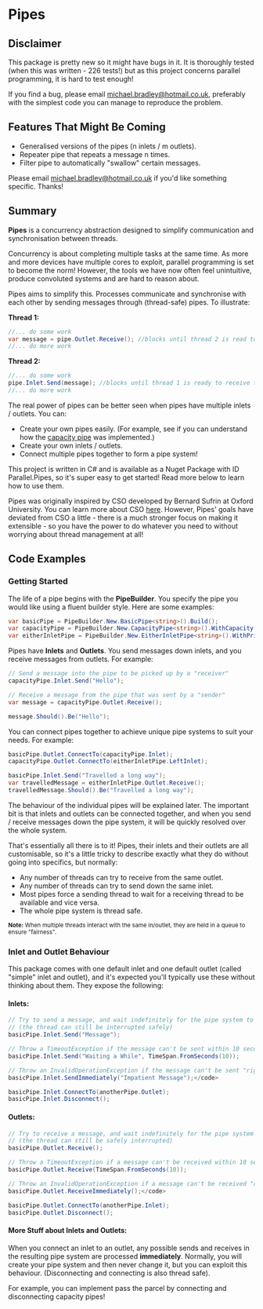 Pipes
=====
Disclaimer
----------
This package is pretty new so it might have bugs in it. It is thoroughly tested (when this was written - 226 tests!) but as this project concerns parallel programming, it is hard to test enough!

If you find a bug, please email michael.bradley@hotmail.co.uk, preferably with the simplest code you can manage to reproduce the problem.

Features That Might Be Coming
-----------------------------

* Generalised versions of the pipes (n inlets / m outlets).
* Repeater pipe that repeats a message n times.
* Filter pipe to automatically "swallow" certain messages.

Please email michael.bradley@hotmail.co.uk if you'd like something specific. Thanks!

Summary
-------

**Pipes** is a concurrency abstraction designed to simplify communication and synchronisation between threads.

Concurrency is about completing multiple tasks at the same time. As more and more devices have multiple cores to exploit, parallel programming is set to become the norm! However, the tools we have now often feel unintuitive, produce convoluted systems and are hard to reason about.

Pipes aims to simplify this. Processes communicate and synchronise with each other by sending messages through (thread-safe) pipes. To illustrate:

**Thread 1:**
```c#
//... do some work
var message = pipe.Outlet.Receive(); //blocks until thread 2 is read to send the message
//... do more work
```

**Thread 2:**
```c#
//... do some work
pipe.Inlet.Send(message); //blocks until thread 1 is ready to receive the message
//... do more work
```

The real power of pipes can be better seen when pipes have multiple inlets / outlets. You can:
* Create your own pipes easily. (For example, see if you can understand how the [capacity pipe](https://github.com/michaelbradley91/Pipes/blob/master/Pipes/Pipes/Models/Pipes/CapacityPipe.cs) was implemented.)
* Create your own inlets / outlets.
* Connect multiple pipes together to form a pipe system!

This project is written in C# and is available as a Nuget Package with ID Parallel.Pipes, so it's super easy to get started! Read more below to learn how to use them.

Pipes was originally inspired by CSO developed by Bernard Sufrin at Oxford University. You can learn more about CSO [here](http://www.cs.ox.ac.uk/people/bernard.sufrin/CSO/cso-doc-scala2.11.4/index.html#ox.CSO$). However, Pipes' goals have deviated from CSO a little - there is a much stronger focus on making it extensible - so you have the power to do whatever you need to without worrying about thread management at all!

Code Examples
-------------
### Getting Started
The life of a pipe begins with the **PipeBuilder**. You specify the pipe you would like using a fluent builder style. Here are some examples:

```c#
var basicPipe = PipeBuilder.New.BasicPipe<string>().Build();
var capacityPipe = PipeBuilder.New.CapacityPipe<string>().WithCapacity(100).Build();
var eitherInletPipe = PipeBuilder.New.EitherInletPipe<string>().WithPrioritisingTieBreaker(Priority.Right).Build();
```

Pipes have **Inlets** and **Outlets**. You send messages down inlets, and you receive messages from outlets. For example:

```c#
// Send a message into the pipe to be picked up by a "receiver"
capacityPipe.Inlet.Send("Hello");

// Receive a message from the pipe that was sent by a "sender"
var message = capacityPipe.Outlet.Receive();

message.Should().Be("Hello");
```

You can connect pipes together to achieve unique pipe systems to suit your needs. For example:
```c#
basicPipe.Outlet.ConnectTo(capacityPipe.Inlet);
capacityPipe.Outlet.ConnectTo(eitherInletPipe.LeftInlet);

basicPipe.Inlet.Send("Travelled a long way");
var travelledMessage = eitherInletPipe.Outlet.Receive();
travelledMessage.Should().Be("Travelled a long way");
```

The behaviour of the individual pipes will be explained later. The important bit is that inlets and outlets can be connected together, and when you send / receive messages down the pipe system, it will be quickly resolved over the whole system.

That's essentially all there is to it! Pipes, their inlets and their outlets are all customisable, so it's a little tricky to describe exactly what they do without going into specifics, but normally:
* Any number of threads can try to receive from the same outlet.
* Any number of threads can try to send down the same inlet.
* Most pipes force a sending thread to wait for a receiving thread to be available and vice versa.
* The whole pipe system is thread safe.

<sup>**Note:** When multiple threads interact with the same in/outlet, they are held in a queue to ensure "fairness".</sup>

### Inlet and Outlet Behaviour
This package comes with one default inlet and one default outlet (called "simple" inlet and outlet), and it's expected you'll typically use these without thinking about them. They expose the following:

#### Inlets:
```c#
// Try to send a message, and wait indefinitely for the pipe system to accept the message
// (the thread can still be interrupted safely)
basicPipe.Inlet.Send("Message");

// Throw a TimeoutException if the message can't be sent within 10 seconds.
basicPipe.Inlet.Send("Waiting a While", TimeSpan.FromSeconds(10));

// Throw an InvalidOperationException if the message can't be sent "right now"
basicPipe.Inlet.SendImmediately("Impatient Message");</code>

basicPipe.Inlet.ConnectTo(anotherPipe.Outlet);
basicPipe.Inlet.Disconnect();
```

#### Outlets:
```c#
// Try to receive a message, and wait indefinitely for the pipe system to provide one.
// (the thread can still be safely interrupted)
basicPipe.Outlet.Receive();

// Throw a TimeoutException if a message can't be received within 10 seconds.
basicPipe.Outlet.Receive(TimeSpan.FromSeconds(10));

// Throw an InvalidOperationException if a message can't be received "right now"
basicPipe.Outlet.ReceiveImmediately();</code>

basicPipe.Outlet.ConnectTo(anotherPipe.Inlet);
basicPipe.Outlet.Disconnect();
```

#### More Stuff about Inlets and Outlets:
When you connect an inlet to an outlet, any possible sends and receives in the resulting pipe system are processed **immediately**. Normally, you will create your pipe system and then never change it, but you can exploit this behaviour. (Disconnecting and connecting is also thread safe).

For example, you can implement pass the parcel by connecting and disconnecting capacity pipes!
